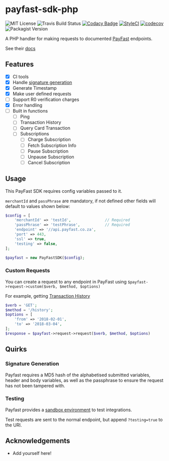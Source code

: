 # payfast-sdk-php
![MIT License](https://img.shields.io/github/license/fergusdixon/payfast-sdk-php.svg)
![Travis Build Status](https://travis-ci.com/fergusdixon/payfast-sdk-php.svg?branch=dev)
[![Codacy Badge](https://api.codacy.com/project/badge/Grade/d6158e0262a84d67927b771d12dd9d77)](https://www.codacy.com/project/fergusdixon101/payfast-sdk-php/dashboard?utm_source=github.com&amp;utm_medium=referral&amp;utm_content=fergusdixon/payfast-sdk-php&amp;utm_campaign=Badge_Grade_Dashboard)
[![StyleCI](https://github.styleci.io/repos/144857427/shield?branch=dev)](https://github.styleci.io/repos/144857427)
[![codecov](https://codecov.io/gh/fergusdixon/payfast-sdk-php/branch/dev/graph/badge.svg?token=h18LyV3ueg)](https://codecov.io/gh/fergusdixon/payfast-sdk-php)
![Packagist Version](https://img.shields.io/packagist/v/fergusdixon/payfast-sdk-php.svg)

A PHP handler for making requests to documented [PayFast](https://www.payfast.co.za) endpoints.

See their [docs](https://developers.payfast.co.za/documentation/)

## Features
- [x] CI tools
- [x] Handle [signature generation](https://developers.payfast.co.za/documentation/#api-signature-generation)
- [x] Generate Timestamp
- [x] Make user defined requests
- [ ] Support R0 verification charges
- [x] Error handling
- [ ] Built in functions
  - [ ] Ping
  - [ ] Transaction History
  - [ ] Query Card Transaction
  - [ ] Subscriptions
    - [ ] Charge Subscription
    - [ ] Fetch Subscription Info
    - [ ] Pause Subscription
    - [ ] Unpause Subscription
    - [ ] Cancel Subscription
    
## Usage
This PayFast SDK requires config variables passed to it. 

`merchantId` and `passPhrase` are mandatory, if not defined other fields will default to values shown below:

```php
$config = [
    'merchantId' => 'testId',               // Required
    'passPhrase' => 'testPhrase',           // Required
    'endpoint' => '//api.payfast.co.za',
    'port' => 443,
    'ssl' => true,
    'testing' => false,
];

$payfast = new PayFastSDK($config);
```

### Custom Requests
You can create a request to any endpoint in PayFast using `$payfast->request->custom($verb, $method, $options)`

For example, getting [Transaction History](https://developers.payfast.co.za/documentation/#transaction-history)
```php
$verb = 'GET';
$method = '/history';
$options = [
    'from' => '2018-02-01',
    'to' => '2018-03-04',
];
$response = $payfast->request->request($verb, $method, $options)
```

## Quirks

### Signature Generation
Payfast requires a MD5 hash of the alphabetised submitted variables, header and body variables, as well as the passphrase to ensure the request has not been tampered with.

### Testing
Payfast provides a [sandbox environment](https://sandbox.payfast.co.za/) to test integrations.

Test requests are sent to the normal endpoint, but append `?testing=true` to the URI.

## Acknowledgements
- Add yourself here!
